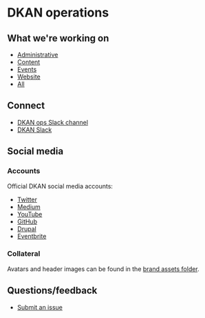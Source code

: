 # DKAN operations

## What we're working on

* [Administrative](https://github.com/GetDKAN/ops/labels/administrative)
* [Content](https://github.com/GetDKAN/ops/labels/content)
* [Events](https://github.com/GetDKAN/ops/labels/events)
* [Website](https://github.com/GetDKAN/website/issues)
* [All](https://github.com/GetDKAN/ops/issues)

## Connect

* [DKAN ops Slack channel](https://dkan.slack.com/messages/C6JUFP7Q9/)
* [DKAN Slack](https://dkan.slack.com)

## Social media

### Accounts

Official DKAN social media accounts:

* [Twitter](https://twitter.com/getdkan)
* [Medium](https://medium.com/dkan-blog)
* [YouTube](https://www.youtube.com/channel/UCl7qFUCkyh32lss4EjQEUXg)
* [GitHub](https://github.com/getdkan)
* [Drupal](https://www.drupal.org/project/dkan)
* [Eventbrite](https://www.eventbrite.com/o/dkan-14793986036)

### Collateral

Avatars and header images can be found in the [brand assets folder](https://github.com/GetDKAN/website/tree/master/assets/img).

## Questions/feedback

* [Submit an issue](https://github.com/GetDKAN/ops/issues/new)
